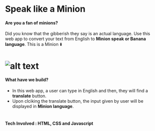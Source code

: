 # Speak like a Minion


#### Are you a fan of minions? 
Did you know that the gibberish they say is an actual language. Use this web app to convert your text from English to **Minion speak or Banana language**.
This is a Minion ⬇️


# ![alt text](https://images.unsplash.com/photo-1515041219749-89347f83291a?ixlib=rb-1.2.1&ixid=MnwxMjA3fDB8MHxwaG90by1wYWdlfHx8fGVufDB8fHx8&auto=format&fit=crop&w=474&q=150)


#### What have we build?

- In this web app, a user can type in English and then, they will find a **translate** button.
- Upon clciking the translate button, the input given by user will be displayed in **Minion language**.
#
#### Tech Involved : HTML, CSS and Javascript
